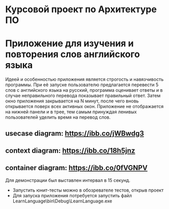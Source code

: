 Курсовой проект по Архитектуре ПО
=================================
# Приложение для изучения и повторения слов английского языка
Идеей и особенностью приложения является строгость и навязчивость программы. При её запуске пользователю предлагается перевести 5 слов с английского языка на русский, программа оценивает ответы и в случае неправильного перевода показывает правильный ответ. Затем окно приложения закрывается на N минут, после чего вновь открывается поверх всех активных окон. Приложение не отображается на нижней панели и в трее, тем самым принуждая ленивых пользователей уделить время на перевод слов.

usecase diagram: https://ibb.co/jWBwdg3
--------------------------------------


context diagram: https://ibb.co/18h5jnz
--------------------------------------
container diagram: https://ibb.co/0fVGNPV
---------------------------------------

Для демонстрации был выставлен интервал в 15 секунд.
- Запустить юнит-тесты можно в обозревателе тестов, открыв проект
- Для запуска приложения потребуется запустить файл LearnLanguage\bin\Debug\LearnLanguage.exe

